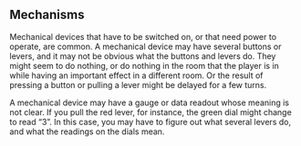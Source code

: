 ## Mechanisms

Mechanical devices that have to be switched on, or that need power to operate, are common. A mechanical device may have several buttons or levers, and it may not be obvious what the buttons and levers do. They might seem to do nothing, or do nothing in the room that the player is in while having an important effect in a different room. Or the result of pressing a button or pulling a lever might be delayed for a few turns.

A mechanical device may have a gauge or data readout whose meaning is not clear. If you pull the red lever, for instance, the green dial might change to read “3”. In this case, you may have to figure out what several levers do, and what the readings on the dials mean.
